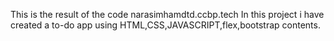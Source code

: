 This is the result of the code narasimhamdtd.ccbp.tech
In this project i have created a to-do app using HTML,CSS,JAVASCRIPT,flex,bootstrap contents.
